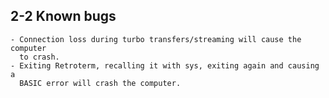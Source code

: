 2-2 Known bugs
---------------

    - Connection loss during turbo transfers/streaming will cause the computer
      to crash.
    - Exiting Retroterm, recalling it with sys, exiting again and causing a
      BASIC error will crash the computer.